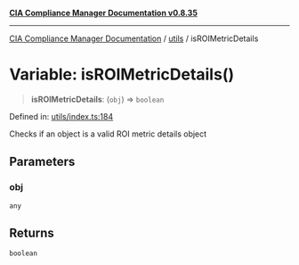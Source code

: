 [**CIA Compliance Manager Documentation v0.8.35**](../../README.md)

***

[CIA Compliance Manager Documentation](../../modules.md) / [utils](../README.md) / isROIMetricDetails

# Variable: isROIMetricDetails()

> **isROIMetricDetails**: (`obj`) => `boolean`

Defined in: [utils/index.ts:184](https://github.com/Hack23/cia-compliance-manager/blob/b297770fc62abf558e2711cd029bbbe74e6c5cfb/src/utils/index.ts#L184)

Checks if an object is a valid ROI metric details object

## Parameters

### obj

`any`

## Returns

`boolean`
